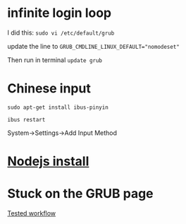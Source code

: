 # infinite login loop
I did this:
`sudo vi /etc/default/grub`

update the line to
`GRUB_CMDLINE_LINUX_DEFAULT="nomodeset"`

Then run in terminal
`update grub`

# Chinese input
`sudo apt-get install ibus-pinyin`

`ibus restart`

System->Settings->Add Input Method

# [Nodejs install](https://github.com/creationix/nvm)

# Stuck on the GRUB page
[Tested workflow](https://askubuntu.com/questions/978886/i-cant-get-out-of-grub-you-need-to-load-the-kernel-first/1002240)
